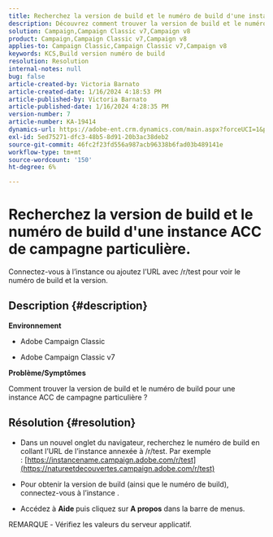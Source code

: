 ```yaml
---
title: Recherchez la version de build et le numéro de build d'une instance ACC de campagne particulière.
description: Découvrez comment trouver la version de build et le numéro de build pour une instance ACC de campagne.
solution: Campaign,Campaign Classic v7,Campaign v8
product: Campaign,Campaign Classic v7,Campaign v8
applies-to: Campaign Classic,Campaign Classic v7,Campaign v8
keywords: KCS,Build version numéro de build
resolution: Resolution
internal-notes: null
bug: false
article-created-by: Victoria Barnato
article-created-date: 1/16/2024 4:18:53 PM
article-published-by: Victoria Barnato
article-published-date: 1/16/2024 4:28:35 PM
version-number: 7
article-number: KA-19414
dynamics-url: https://adobe-ent.crm.dynamics.com/main.aspx?forceUCI=1&pagetype=entityrecord&etn=knowledgearticle&id=02104def-8ab4-ee11-a569-6045bd006704
exl-id: 5ed75271-dfc3-48b5-8d91-20b3ac38deb2
source-git-commit: 46fc2f23fd556a987acb96338b6fad03b489141e
workflow-type: tm+mt
source-wordcount: '150'
ht-degree: 6%

---
```


# Recherchez la version de build et le numéro de build d&#39;une instance ACC de campagne particulière.


Connectez-vous à l’instance ou ajoutez l’URL avec /r/test pour voir le numéro de build et la version.

## Description {#description}


<b>Environnement</b>

- Adobe Campaign Classic

- Adobe Campaign Classic v7

<b>Problème/Symptômes</b>

Comment trouver la version de build et le numéro de build pour une instance ACC de campagne particulière ?


## Résolution {#resolution}


- Dans un nouvel onglet du navigateur, recherchez le numéro de build en collant l’URL de l’instance annexée à /r/test. Par exemple : [https://instancename.campaign.adobe.com/r/test](https://natureetdecouvertes.campaign.adobe.com/r/test)

- Pour obtenir la version de build (ainsi que le numéro de build), connectez-vous à l’instance .

- Accédez à <b>Aide </b>puis cliquez sur <b>A propos</b> dans la barre de menus.

REMARQUE<b> </b>- Vérifiez les valeurs du serveur applicatif.
